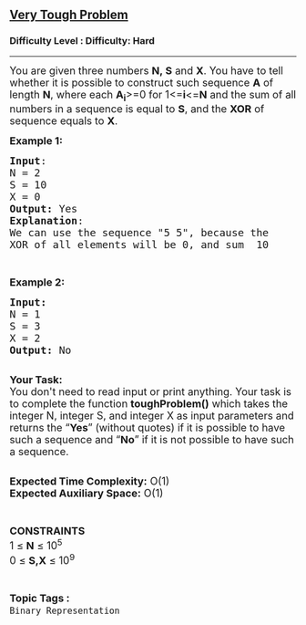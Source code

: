 <h2><a href="https://www.geeksforgeeks.org/problems/very-tough-problem2653/1?page=1&difficulty=Hard&status=unsolved&sortBy=submissions">Very Tough Problem</a></h2><h3>Difficulty Level : Difficulty: Hard</h3><hr><div class="problems_problem_content__Xm_eO"><p><span style="font-size:18px">You are given three numbers&nbsp;<strong>N,&nbsp;</strong></span><strong><span style="font-size:18px">S</span></strong><span style="font-size:18px">&nbsp;and&nbsp;<strong>X</strong>. You have to tell whether it is possible to construct such sequence&nbsp;</span><strong><span style="font-size:18px">A</span></strong><span style="font-size:18px">&nbsp;of</span><span style="font-size:18px"> length&nbsp;<strong>N</strong>, where each <strong>A<sub>i</sub></strong>&gt;=0&nbsp;for 1&lt;=<strong>i</strong>&lt;=<strong>N</strong> and the sum of all numbers in a sequence is equal to&nbsp;<strong>S</strong>, and the <strong>XOR</strong> of sequence equals to&nbsp;<strong>X</strong>.</span></p>

<p><span style="font-size:18px"><strong>Example 1:</strong></span></p>

<pre><span style="font-size:18px"><strong>Input</strong>:
N = 2 
S = 10 
X = 0
<strong>Output:</strong>&nbsp;Yes
<strong>Explanation</strong>:
We can use the sequence "5 5", because the 
XOR of all elements will be 0, and sum &nbsp;10</span>
</pre>

<p>&nbsp;</p>

<p><span style="font-size:18px"><strong>Example 2:</strong></span></p>

<pre><span style="font-size:18px"><strong>Input:</strong>
N = 1
S = 3
X = 2
<strong>Output: </strong>No
</span></pre>

<p><br>
<span style="font-size:18px"><strong>Your Task:&nbsp;&nbsp;</strong><br>
You don't need to read input or print anything. Your task is to complete the function&nbsp;<strong>toughProblem()</strong>&nbsp;which takes the integer N, integer S, and integer X&nbsp;as input parameters and returns the “<strong>Yes</strong>” (without quotes) if it is possible to have such a sequence and “<strong>No</strong>” if it is not possible to have such a sequence.</span></p>

<p><br>
<span style="font-size:18px"><strong>Expected Time Complexity:</strong> O(1)<br>
<strong>Expected Auxiliary Space:</strong> O(1)</span></p>

<p>&nbsp;</p>

<p><span style="font-size:18px"><strong>CONSTRAINTS</strong><br>
1 ≤ <strong>N</strong> ≤ 10<sup>5</sup><br>
0 ≤ <strong>S,X</strong> ≤ 10<sup>9</sup></span></p>
</div><br><p><span style=font-size:18px><strong>Topic Tags : </strong><br><code>Binary Representation</code>&nbsp;